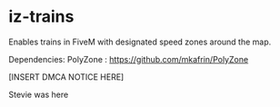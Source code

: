 # iz-trains
Enables trains in FiveM with designated speed zones around the map.



Dependencies:
PolyZone : https://github.com/mkafrin/PolyZone



[INSERT DMCA NOTICE HERE]



Stevie was here

